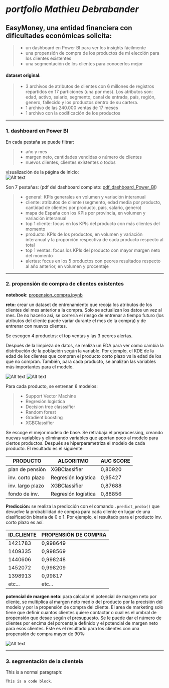 # **_portfolio Mathieu Debrabander_**
## EasyMoney, una entidad financiera con dificultades económicas solicita:
> - un dashboard en Power BI para ver los insights fácilmente
> - una propensión de compra de los productos de mi elección para los clientes existentes
> - una segmentación de los clientes para conocerlos mejor
#### dataset original:
> - 3 archivos de atributos de clientes con 6 millones de registros repartidos en 17 particiones (una por mes). Los atributos son: edad, activo, salario, segmento, canal de entrada, país, región, genero, fallecido y los productos dentro de su cartera.
> - 1 archivo de las 240.000 ventas de 17 meses 
> - 1 archivo con la codificación de los productos
***
### 1. dashboard en Power BI
En cada pestaña se puede filtrar:
> - año y mes
> - margen neto, cantidades vendidas o número de clientes
> - nuevos clientes, clientes existentes o todos 
  
visualización de la página de inicio:  
![Alt text](/foto_pagina1_dashboard.jpg)

Son 7 pestañas: (pdf del dashboard completo: [pdf_dashboard_Power_BI](/pdf_dashboard_Power_BI.pdf))
> - general: KPIs generales en volumen y variación interanual
> - cliente: atributos de cliente (segmento, edad media por producto, cantidad de clientes por producto, país, salario, genero)
> - mapa de España con los KPIs por provincia, en volumen y variación interanual
> - top 1 cliente: focus en los KPIs del producto con más clientes del momento
> - producto: KPIs de los productos, en volumen y variación interanual y la proporción respectiva de cada producto respecto al total
> - top 1 ventas: focus los KPIs del producto con mayor margen neto del momento
> - alertas: focus en los 5 productos con peores resultados respecto al año anterior, en volumen y procentaje
***
### 2. propensión de compra de clientes existentes 
**notebook:** [propension_compra.ipynb](/propensión_compra.ipynb)  

**reto:** crear un dataset de entrenamiento que recoja los atributos de los clientes del mes anterior a la compra. Solo se actualizan los datos un vez al mes. De no hacerlo así, se correría el riesgo de entrenar a tiempo futuro (los atributos del cliente puede variar durante el mes de la compra) y de entrenar con nuevos clientes. 
  
  
Se escogen 4 productos: el top ventas y las 3 peores alertas.    

Después de la limpieza de datos, se realiza un EDA para ver como cambia la distribución de la población según la variable. Por ejemplo, el KDE de la edad de los clientes que compran el producto corto plazo vs la edad de los que no compran. También, para cada producto, se analizan las variables más importantes para el modelo.

![Alt text](/kde_age_short_term.jpg)
![Alt text](/feature_importance_long_term.jpg)

Para cada producto, se entrenan 6 modelos: 
> - Support Vector Machine
> - Regresión logística
> - Decision tree classsifier
> - Random forest
> - Gradient boosting
> - XGBClassifier  
  
Se escoge el mejor modelo de base. Se retrabaja el preprocessing, creando nuevas variables y eliminando variables que aportan poco al modelo para ciertos productos. Después se hiperparametriza el modelo de cada producto. El resultado es el siguiente:  

|**PRODUCTO**|**ALGORITMO**|**AUC SCORE**|
|--------|--------|--------|
|plan de pensión|XGBClassifier|0,80920|
|inv. corto plazo|Regresión logística|0,95427|
|inv. largo plazo|XGBClassifier|0,87688|
|fondo de inv.|Regresión logística|0,88856|  

**Predicción:** se realiza la predicción con el comando `.predict_proba()` que devuelve la probabilidad de compra para cada cliente en lugar de una clasificación binaria de 0 o 1. Por ejemplo, el resultado para el producto inv. corto plazo es así:  

|**ID_CLIENTE**|**PROPENSIÓN DE COMPRA**|
|--------|--------|
|1421783|0,998649|
|1409335|0,998569|
|1440606|0,998248|
|1452072|0,998209|
|1398913|0,99817|
|etc...|etc...| 

**potencial de margen neto**: para calcular el potencial de margen neto por cliente, se multiplica al margen neto medio del producto por la precisión del modelo y por la propensión de compra del cliente. El area de marketing solo tiene que definir cuantos clientes quiere contactar o cual es el umbral de propensión que desae según el presupuesto. Se le puede dar el número de clientes por encima del porcentaje definido y el potencial de margen neto para esos clientes. Este es el resultado para los clientes con una propensión de compra mayor de 90%:  

![Alt text](/potencial_por_producto.jpg)

***
### 3. segmentación de la clientela
This is a normal paragraph:

    This is a code block.


